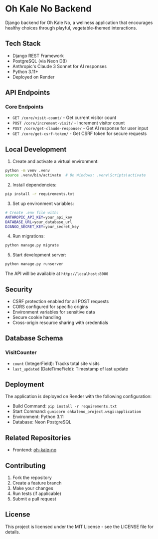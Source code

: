 # Oh Kale No Backend

Django backend for Oh Kale No, a wellness application that encourages healthy choices through playful, vegetable-themed interactions.

## Tech Stack

- Django REST Framework
- PostgreSQL (via Neon DB)
- Anthropic's Claude 3 Sonnet for AI responses
- Python 3.11+
- Deployed on Render

## API Endpoints

### Core Endpoints

- `GET /core/visit-count/` - Get current visitor count
- `POST /core/increment-visit/` - Increment visitor count
- `POST /core/get-claude-response/` - Get AI response for user input
- `GET /core/get-csrf-token/` - Get CSRF token for secure requests

## Local Development

1. Create and activate a virtual environment:
```bash
python -m venv .venv
source .venv/bin/activate  # On Windows: .venv\Scripts\activate
```

2. Install dependencies:
```bash
pip install -r requirements.txt
```

3. Set up environment variables:
```bash
# Create .env file with:
ANTHROPIC_API_KEY=your_api_key
DATABASE_URL=your_database_url
DJANGO_SECRET_KEY=your_secret_key
```

4. Run migrations:
```bash
python manage.py migrate
```

5. Start development server:
```bash
python manage.py runserver
```

The API will be available at `http://localhost:8000`

## Security

- CSRF protection enabled for all POST requests
- CORS configured for specific origins
- Environment variables for sensitive data
- Secure cookie handling
- Cross-origin resource sharing with credentials

## Database Schema

### VisitCounter
- `count` (IntegerField): Tracks total site visits
- `last_updated` (DateTimeField): Timestamp of last update

## Deployment

The application is deployed on Render with the following configuration:
- Build Command: `pip install -r requirements.txt`
- Start Command: `gunicorn ohkaleno_project.wsgi:application`
- Environment: Python 3.11
- Database: Neon PostgreSQL

## Related Repositories

- Frontend: [oh-kale-no](https://github.com/lana-z/oh-kale-no)

## Contributing

1. Fork the repository
2. Create a feature branch
3. Make your changes
4. Run tests (if applicable)
5. Submit a pull request

## License

This project is licensed under the MIT License - see the LICENSE file for details.
